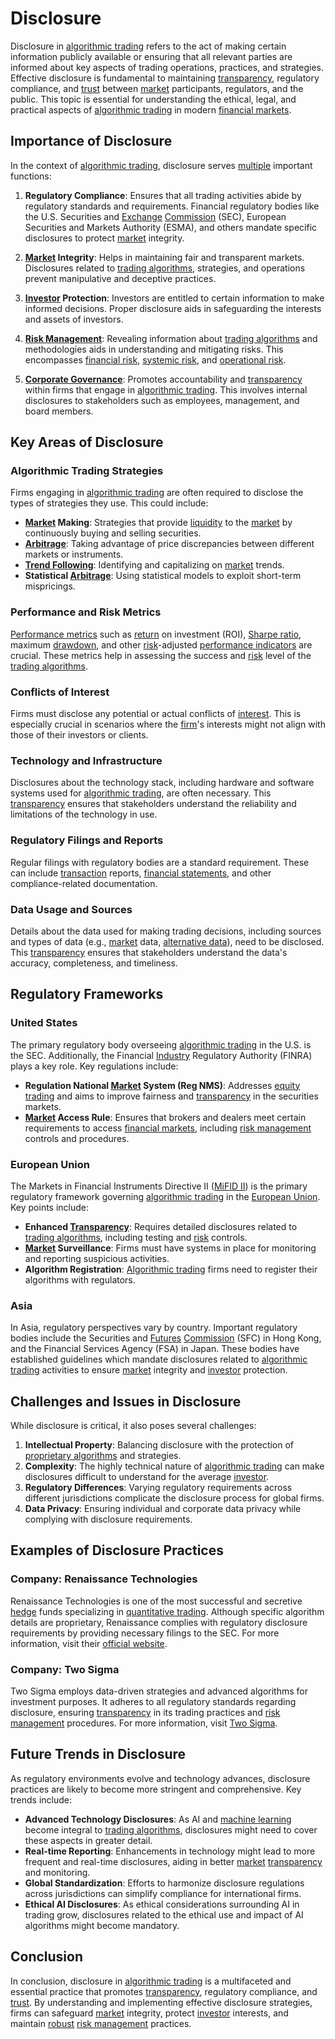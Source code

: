 # Disclosure

Disclosure in [algorithmic trading](../a/accountability.md) refers to the act of making certain information publicly available or ensuring that all relevant parties are informed about key aspects of trading operations, practices, and strategies. Effective disclosure is fundamental to maintaining [transparency](../t/transparency.md), regulatory compliance, and [trust](../t/trust.md) between [market](../m/market.md) participants, regulators, and the public. This topic is essential for understanding the ethical, legal, and practical aspects of [algorithmic trading](../a/accountability.md) in modern [financial markets](../f/financial_market.md).

## Importance of Disclosure

In the context of [algorithmic trading](../a/accountability.md), disclosure serves [multiple](../m/multiple.md) important functions:

1. **Regulatory Compliance**: Ensures that all trading activities abide by regulatory standards and requirements. Financial regulatory bodies like the U.S. Securities and [Exchange](../e/exchange.md) [Commission](../c/commission.md) (SEC), European Securities and Markets Authority (ESMA), and others mandate specific disclosures to protect [market](../m/market.md) integrity.

2. **[Market](../m/market.md) Integrity**: Helps in maintaining fair and transparent markets. Disclosures related to [trading algorithms](../t/trading_algorithms.md), strategies, and operations prevent manipulative and deceptive practices.

3. **[Investor](../i/investor.md) Protection**: Investors are entitled to certain information to make informed decisions. Proper disclosure aids in safeguarding the interests and assets of investors.

4. **[Risk Management](../r/risk_management.md)**: Revealing information about [trading algorithms](../t/trading_algorithms.md) and methodologies aids in understanding and mitigating risks. This encompasses [financial risk](../f/financial_risk.md), [systemic risk](../s/systemic_risk.md), and [operational risk](../o/operational_risk.md).

5. **[Corporate Governance](../c/corporate_governance.md)**: Promotes accountability and [transparency](../t/transparency.md) within firms that engage in [algorithmic trading](../a/accountability.md). This involves internal disclosures to stakeholders such as employees, management, and board members.

## Key Areas of Disclosure

### Algorithmic Trading Strategies
Firms engaging in [algorithmic trading](../a/accountability.md) are often required to disclose the types of strategies they use. This could include:

- **[Market](../m/market.md) Making**: Strategies that provide [liquidity](../l/liquidity.md) to the [market](../m/market.md) by continuously buying and selling securities.
- **[Arbitrage](../a/arbitrage.md)**: Taking advantage of price discrepancies between different markets or instruments.
- **[Trend Following](../t/trend_following.md)**: Identifying and capitalizing on [market](../m/market.md) trends.
- **Statistical [Arbitrage](../a/arbitrage.md)**: Using statistical models to exploit short-term mispricings.

### Performance and Risk Metrics
[Performance metrics](../p/performance_metrics.md) such as [return](../r/return.md) on investment (ROI), [Sharpe ratio](../s/sharpe_ratio.md), maximum [drawdown](../d/drawdown.md), and other [risk](../r/risk.md)-adjusted [performance indicators](../p/performance_indicators.md) are crucial. These metrics help in assessing the success and [risk](../r/risk.md) level of the [trading algorithms](../t/trading_algorithms.md).

### Conflicts of Interest
Firms must disclose any potential or actual conflicts of [interest](../i/interest.md). This is especially crucial in scenarios where the [firm](../f/firm.md)'s interests might not align with those of their investors or clients.

### Technology and Infrastructure
Disclosures about the technology stack, including hardware and software systems used for [algorithmic trading](../a/accountability.md), are often necessary. This [transparency](../t/transparency.md) ensures that stakeholders understand the reliability and limitations of the technology in use.

### Regulatory Filings and Reports
Regular filings with regulatory bodies are a standard requirement. These can include [transaction](../t/transaction.md) reports, [financial statements](../f/financial_statements.md), and other compliance-related documentation.

### Data Usage and Sources
Details about the data used for making trading decisions, including sources and types of data (e.g., [market](../m/market.md) data, [alternative data](../a/alternative_data.md)), need to be disclosed. This [transparency](../t/transparency.md) ensures that stakeholders understand the data's accuracy, completeness, and timeliness.

## Regulatory Frameworks

### United States
The primary regulatory body overseeing [algorithmic trading](../a/accountability.md) in the U.S. is the SEC. Additionally, the Financial [Industry](../i/industry.md) Regulatory Authority (FINRA) plays a key role. Key regulations include:

- **Regulation National [Market](../m/market.md) System (Reg NMS)**: Addresses [equity trading](../e/equity_trading.md) and aims to improve fairness and [transparency](../t/transparency.md) in the securities markets.
- **[Market](../m/market.md) Access Rule**: Ensures that brokers and dealers meet certain requirements to access [financial markets](../f/financial_market.md), including [risk management](../r/risk_management.md) controls and procedures.

### European Union
The Markets in Financial Instruments Directive II ([MiFID II](../m/mifid_ii.md)) is the primary regulatory framework governing [algorithmic trading](../a/accountability.md) in the [European Union](../e/european_union_(eu).md). Key points include:

- **Enhanced [Transparency](../t/transparency.md)**: Requires detailed disclosures related to [trading algorithms](../t/trading_algorithms.md), including testing and [risk](../r/risk.md) controls.
- **[Market](../m/market.md) Surveillance**: Firms must have systems in place for monitoring and reporting suspicious activities.
- **Algorithm Registration**: [Algorithmic trading](../a/accountability.md) firms need to register their algorithms with regulators.

### Asia
In Asia, regulatory perspectives vary by country. Important regulatory bodies include the Securities and [Futures](../f/futures.md) [Commission](../c/commission.md) (SFC) in Hong Kong, and the Financial Services Agency (FSA) in Japan. These bodies have established guidelines which mandate disclosures related to [algorithmic trading](../a/accountability.md) activities to ensure [market](../m/market.md) integrity and [investor](../i/investor.md) protection.

## Challenges and Issues in Disclosure

While disclosure is critical, it also poses several challenges:

1. **Intellectual Property**: Balancing disclosure with the protection of [proprietary algorithms](../p/proprietary_algorithms.md) and strategies.
2. **Complexity**: The highly technical nature of [algorithmic trading](../a/accountability.md) can make disclosures difficult to understand for the average [investor](../i/investor.md).
3. **Regulatory Differences**: Varying regulatory requirements across different jurisdictions complicate the disclosure process for global firms.
4. **Data Privacy**: Ensuring individual and corporate data privacy while complying with disclosure requirements.

## Examples of Disclosure Practices

### Company: Renaissance Technologies
Renaissance Technologies is one of the most successful and secretive [hedge](../h/hedge.md) funds specializing in [quantitative trading](../q/quantitative_trading.md). Although specific algorithm details are proprietary, Renaissance complies with regulatory disclosure requirements by providing necessary filings to the SEC. For more information, visit their [official website](https://www.rentec.com/).

### Company: Two Sigma
Two Sigma employs data-driven strategies and advanced algorithms for investment purposes. It adheres to all regulatory standards regarding disclosure, ensuring [transparency](../t/transparency.md) in its trading practices and [risk management](../r/risk_management.md) procedures. For more information, visit [Two Sigma](https://www.twosigma.com/).

## Future Trends in Disclosure

As regulatory environments evolve and technology advances, disclosure practices are likely to become more stringent and comprehensive. Key trends include:

- **Advanced Technology Disclosures**: As AI and [machine learning](../m/machine_learning.md) become integral to [trading algorithms](../t/trading_algorithms.md), disclosures might need to cover these aspects in greater detail.
- **Real-time Reporting**: Enhancements in technology might lead to more frequent and real-time disclosures, aiding in better [market](../m/market.md) [transparency](../t/transparency.md) and monitoring.
- **Global Standardization**: Efforts to harmonize disclosure regulations across jurisdictions can simplify compliance for international firms.
- **Ethical AI Disclosures**: As ethical considerations surrounding AI in trading grow, disclosures related to the ethical use and impact of AI algorithms might become mandatory.

## Conclusion

In conclusion, disclosure in [algorithmic trading](../a/accountability.md) is a multifaceted and essential practice that promotes [transparency](../t/transparency.md), regulatory compliance, and [trust](../t/trust.md). By understanding and implementing effective disclosure strategies, firms can safeguard [market](../m/market.md) integrity, protect [investor](../i/investor.md) interests, and maintain [robust](../r/robust.md) [risk management](../r/risk_management.md) practices.